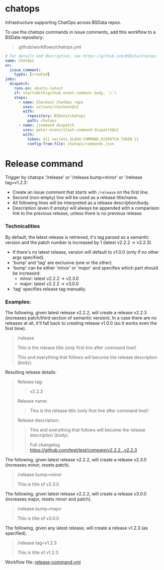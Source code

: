 # chatops

Infrastructure supporting ChatOps across BSData repos.

To use the chatops commands in issue comments, add this workflow to a BSData repository:

> .github/workflows/chatops.yml

```yml
# For details and description, see https://github.com/BSData/chatops
name: ChatOps
on:
  issue_comment:
    types: [created]
jobs:
  dispatch:
    runs-on: ubuntu-latest
    if: startsWith(github.event.comment.body, '/')
    steps:
      - name: Checkout ChatOps repo
        uses: actions/checkout@v2
        with:
          repository: BSData/chatops
          path: chatops
      - name: /command dispatch
        uses: peter-evans/slash-command-dispatch@v2
        with:
          token: ${{ secrets.SLASH_COMMAND_DISPATCH_TOKEN }}
          config-from-file: chatops/commands.json

```

# Release command

Trigger by chatops '/release' or '/release bump=minor' or '/release tag=v1.2.3'.

- Create an issue comment that starts with `/release` on the first line.
- Second (non-empty) line will be used as a release title/name.
- All following lines will be interpreted as a release description/body.
- Description (even if empty) will always be appended with a comparison link to the previous release, unless there is no previous release.

### Technicalities

By default, the latest release is retrieved, it's tag parsed as a semantic version
and the patch number is increased by 1 (latest v2.2.2 -> v2.2.3).
- If there's no latest release, version will default to v1.0.0 (only if no other args specified).
- 'bump' and 'tag' are exclusive (one or the other).
- 'bump' can be either 'minor' or 'major' and specifies which part should be increased:
   - minor: latest v2.2.2 -> v2.3.0
   - major: latest v2.2.2 -> v3.0.0
- 'tag' specifies release tag manually.

### Examples:

The following, given latest release v2.2.2, will create a release v2.2.3 (increases patch/third section of semantic version).
In a case there are no releases at all, it'll fall back to creating release v1.0.0 (so it works even the first time).
> /release
>
> This is the release title (only first line after command line)!
>
> This and everything that follows will become the release description (body).

Resulting release details:

> Release tag:
> > v2.2.3
> 
> Release name: 
> > This is the release title (only first line after command line)!
> 
> Release description:
> > This and everything that follows will become the release description (body).
> > 
> > Full changelog https://github.com/test/test/compare/v2.2.2...v2.2.3

The following, given latest release v2.2.2, will create a release v2.3.0 (increases minor, resets patch).
> /release bump=minor
>
> This is title of v2.3.0

The following, given latest release v2.2.2, will create a release v3.0.0 (increases major, resets minor and patch).
> /release bump=major
>
> This is title of v3.0.0

The following, given any latest release, will create a release v1.2.3 (as specified).
> /release tag=v1.2.3
>
> This is title of v1.2.3

Workflow file: [release-command.yml](.github/workflows/release-command.yml)
